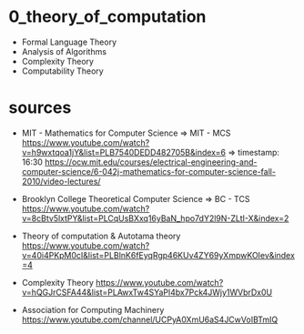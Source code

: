 # 0_theory_of_computation

* Formal Language Theory
* Analysis of Algorithms
* Complexity Theory
* Computability Theory
 

# sources

* MIT - Mathematics for Computer Science => MIT - MCS
    https://www.youtube.com/watch?v=h9wxtqoa1jY&list=PLB7540DEDD482705B&index=6 => timestamp: 16:30
    https://ocw.mit.edu/courses/electrical-engineering-and-computer-science/6-042j-mathematics-for-computer-science-fall-2010/video-lectures/

* Brooklyn College Theoretical Computer Science => BC - TCS
    https://www.youtube.com/watch?v=8cBtv5lxtPY&list=PLCqUsBXxq16yBaN_hpo7dY2l9N-ZLtI-X&index=2

* Theory of computation & Autotama theory
    https://www.youtube.com/watch?v=40i4PKpM0cI&list=PLBlnK6fEyqRgp46KUv4ZY69yXmpwKOIev&index=4

* Complexity Theory
    https://www.youtube.com/watch?v=hQGJrCSFA44&list=PLAwxTw4SYaPl4bx7Pck4JWjy1WVbrDx0U
    
* Association for Computing Machinery
    https://www.youtube.com/channel/UCPyA0XmU6aS4JCwVoIBTmIQ

